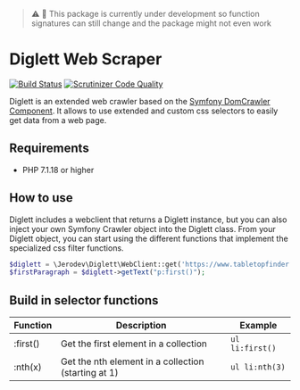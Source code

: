 > :warning: :hammer: 
> This package is currently under development so function signatures can still change and the package might not even work

# Diglett Web Scraper
[![Build Status](https://travis-ci.org/jerodev/diglett.svg?branch=master)](https://travis-ci.org/jerodev/diglett) [![Scrutinizer Code Quality](https://scrutinizer-ci.com/g/jerodev/diglett/badges/quality-score.png?b=master)](https://scrutinizer-ci.com/g/jerodev/diglett/?branch=master)

Diglett is an extended web crawler based on the [Symfony DomCrawler Component](https://symfony.com/doc/current/components/dom_crawler.html). It allows to use extended and custom css selectors to easily get data from a web page.

## Requirements
- PHP 7.1.18 or higher

## How to use
Diglett includes a webclient that returns a Diglett instance, but you can also inject your own Symfony Crawler object into the Diglett class. From your Diglett object, you can start using the different functions that implement the specialized css filter functions.

```php
$diglett = \Jerodev\Diglett\WebClient::get('https://www.tabletopfinder.eu/');
$firstParagraph = $diglett->getText("p:first()");
```

## Build in selector functions
| Function  | Description | Example |
| --------- | ----------- | ------- |
| :first() | Get the first element in a collection | `ul li:first()` |
| :nth(x) | Get the nth element in a collection (starting at 1) | `ul li:nth(3)` |
